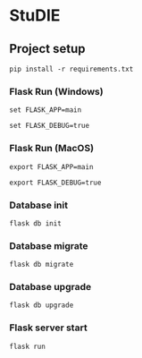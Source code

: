 # StuDIE

## Project setup
```
pip install -r requirements.txt
```
### Flask Run (Windows) 
```
set FLASK_APP=main

set FLASK_DEBUG=true
```
### Flask Run (MacOS)
```
export FLASK_APP=main

export FLASK_DEBUG=true
```

### Database init
```
flask db init
```

### Database migrate
```
flask db migrate
```

### Database upgrade
```
flask db upgrade 
```

### Flask server start
```
flask run 
```


